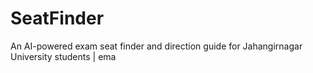 # SeatFinder
An AI-powered exam seat finder and direction guide for Jahangirnagar University students | ema
